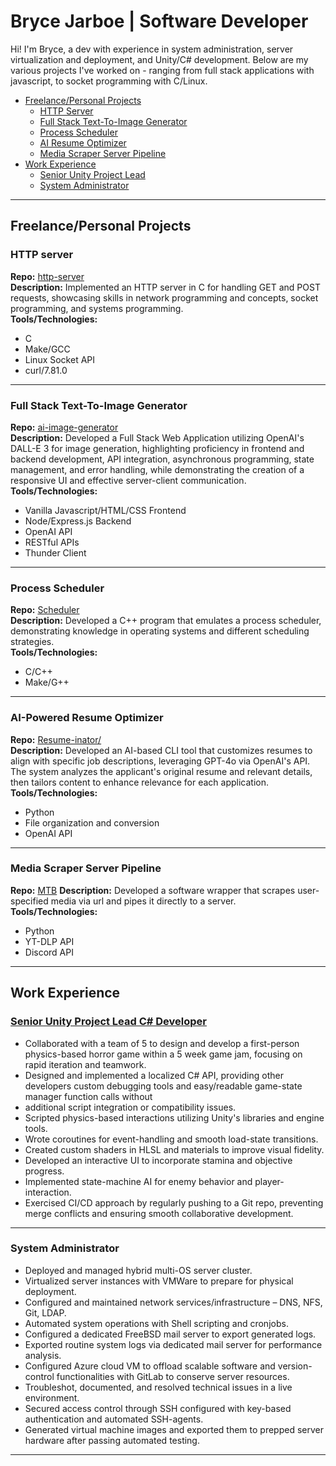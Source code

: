 # Bryce Jarboe | Software Developer
Hi! I'm Bryce, a dev with experience in system administration, server virtualization and deployment, and Unity/C# development.  Below are my various projects I've worked on - ranging from full stack applications with javascript, to socket programming with C/Linux.
- [Freelance/Personal Projects](#freelancepersonal-projects)
  - [HTTP Server](#http-server)
  - [Full Stack Text-To-Image Generator](#full-stack-text-to-image-generator)
  - [Process Scheduler](#process-scheduler)
  - [AI Resume Optimizer](#ai-powered-resume-optimizer)
  - [Media Scraper Server Pipeline](#media-scraper-server-pipeline)
- [Work Experience](#work-experience)
  - [Senior Unity Project Lead](#senior-unity-project-lead)
  - [System Administrator](#system-administrator)
---

##  Freelance/Personal Projects

### HTTP server
**Repo:** [http-server](https://github.com/BJarboe/http-server/)  
**Description:** Implemented an HTTP server in C for handling GET and POST requests, showcasing skills in network programming and concepts, socket programming, and systems programming. \
**Tools/Technologies:**
- C
- Make/GCC
- Linux Socket API
- curl/7.81.0

---

### Full Stack Text-To-Image Generator
**Repo:** [ai-image-generator](https://github.com/BJarboe/ai-image-generator/)  
**Description:** Developed a Full Stack Web Application utilizing OpenAI's DALL-E 3 for image generation, highlighting proficiency in frontend and backend development, API integration, asynchronous programming, state management, and error handling, while demonstrating the creation of a responsive UI and effective server-client communication. \
**Tools/Technologies:**
- Vanilla Javascript/HTML/CSS Frontend
- Node/Express.js Backend
- OpenAI API
- RESTful APIs
- Thunder Client

---
### Process Scheduler
**Repo:** [Scheduler](https://github.com/BJarboe/Scheduler)  
**Description:** Developed a C++ program that emulates a process scheduler, demonstrating knowledge in operating systems and different scheduling strategies. \
**Tools/Technologies:**
- C/C++
- Make/G++

---
### AI-Powered Resume Optimizer

**Repo:** [Resume-inator/](https://github.com/BJarboe/PortfolioRepo/tree/main/Resume-inator)  
**Description:** Developed an AI-based CLI tool that customizes resumes to align with specific job descriptions, leveraging GPT-4o via OpenAI's API. The system analyzes the applicant's original resume and relevant details, then tailors content to enhance relevance for each application. \
**Tools/Technologies:**
- Python
- File organization and conversion
- OpenAI API

---

### Media Scraper Server Pipeline

**Repo:** [MTB](https://github.com/BJarboe/mtb)
**Description:** Developed a software wrapper that scrapes user-specified media via url and pipes it directly to a server. \
**Tools/Technologies:**
- Python
- YT-DLP API
- Discord API

---

## Work Experience
<a name="senior-unity-project-lead"></a>
### [Senior Unity Project Lead C# Developer](https://github.com/BJarboe/596FinalGame) 
- Collaborated with a team of 5 to design and develop a first-person physics-based horror game within a 5 week game jam, focusing on rapid iteration and teamwork.
- Designed and implemented a localized C# API, providing other developers custom debugging  tools  and  easy/readable  game-state  manager  function  calls  without
- additional script integration or compatibility issues.
- Scripted physics-based interactions utilizing Unity's libraries and engine tools.
- Wrote coroutines for event-handling and smooth load-state transitions.
- Created custom shaders in HLSL and materials to improve visual fidelity.
- Developed an interactive UI to incorporate stamina and objective progress.
- Implemented state-machine AI for enemy behavior and player-interaction.
- Exercised  CI/CD  approach  by  regularly  pushing  to  a  Git  repo,  preventing  merge conflicts and ensuring smooth collaborative development.
---

### System Administrator 
- Deployed and managed hybrid multi-OS server cluster.
- Virtualized server instances with VMWare to prepare for physical deployment.
- Configured and maintained network services/infrastructure – DNS, NFS, Git, LDAP.
- Automated system operations with Shell scripting and cronjobs.
- Configured a dedicated FreeBSD mail server to export generated logs.
- Exported routine system logs via dedicated mail server for performance analysis.
- Configured Azure cloud VM to offload scalable software and version-control functionalities with GitLab to conserve server resources.
- Troubleshot, documented, and resolved technical issues in a live environment.
- Secured access control through SSH configured with key-based authentication and automated SSH-agents.
- Generated virtual machine images and exported them to prepped server hardware after passing automated testing.

---

